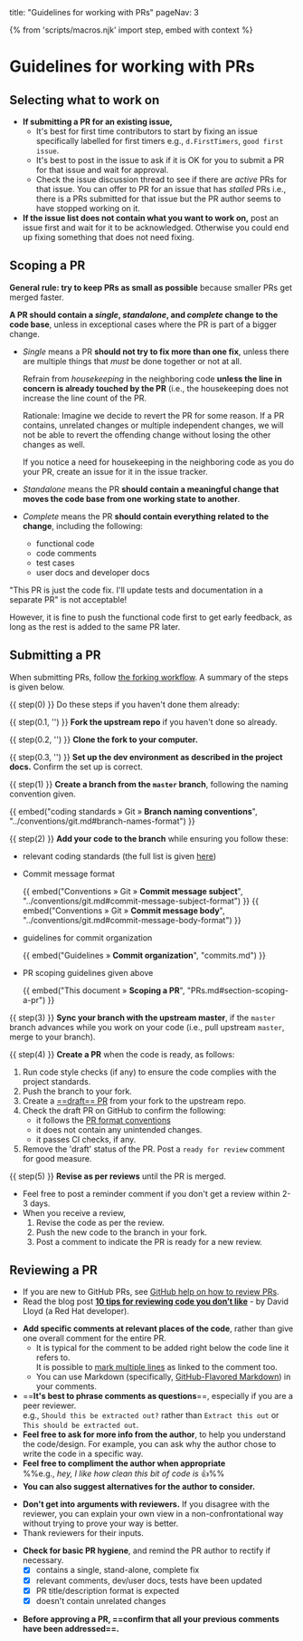 <frontmatter>
  title: "Guidelines for working with PRs"
  pageNav: 3
</frontmatter>

{% from 'scripts/macros.njk' import step, embed with context %}

# Guidelines for working with PRs

## Selecting what to work on

* **If submitting a PR for an existing issue,**
  * It's best for first time contributors to start by fixing an issue specifically labelled for first timers e.g., `d.FirstTimers`, `good first issue`.
  * It's best to post in the issue to ask if it is OK for you to submit a PR for that issue and wait for approval.
  * Check the issue discussion thread to see if there are <tooltip content="Some activity during last seven days">_active_</tooltip> PRs for that issue. You can offer to PR for an issue that has _stalled_ PRs i.e., there is a PRs submitted for that issue but the PR author seems to have stopped working on it.
* **If the issue list does not contain what you want to work on,** post an issue first and wait for it to be acknowledged. Otherwise you could end up fixing something that does not need fixing.

<!-- --------------------------------------------------------------------------------------------------------- -->

## Scoping a PR

<div id="section-scoping-a-pr">

**General rule: try to keep PRs as small as possible** because smaller PRs get merged faster.

**A PR should contain a _single_, _standalone_, and _complete_ change to the code base**, unless in exceptional cases where the PR is part of a bigger change.
* _Single_ means a PR **should not try to fix more than one fix**, unless there are multiple things that _must_ be done together or not at all.

  <box type="wrong" icon=":fas-exclamation-circle:" seamless>

  Refrain from <tooltip content="do minor improvements to the code e.g., fix typos">_housekeeping_</tooltip> in the neighboring code **unless the line in concern is already touched by the PR** (i.e., the housekeeping does not increase the line count of the PR.
  </box>
  <box type="info" seamless>

  Rationale: Imagine we decide to revert the PR for some reason. If a PR contains, unrelated changes or multiple independent changes, we will not be able to revert the offending change without losing the other changes as well.
  </box>
  <box type="tip" seamless>

  If you notice a need for housekeeping in the neighboring code as you do your PR, create an issue for it in the issue tracker.
  </box>

* _Standalone_ means the PR **should contain a meaningful change that moves the code base from one working state to another**.
* _Complete_ means the PR **should contain everything related to the change**, including the following:
  * functional code
  * code comments
  * test cases
  * user docs and developer docs

<box type="wrong" icon=":fas-exclamation-circle:" seamless class="ml-4">

"This PR is just the code fix. I'll update tests and documentation in a separate PR" is not acceptable!

However, it is fine to push the functional code first to get early feedback, as long as the rest is added to the same PR later.
</box>

</div>

<!-- --------------------------------------------------------------------------------------------------------- -->

## Submitting a PR

When submitting PRs, follow [the forking workflow](https://se-education.org/se-book/gitAndGithub/index.html#forking-workflow). A summary of the steps is given below.

{{ step(0) }} Do these steps if you haven't done them already:

<div class="indented-level2">

{{ step(0.1, '') }} **Fork the upstream repo** if you haven't done so already.

{{ step(0.2, '') }} **Clone the fork to your computer.**

{{ step(0.3, '') }} **Set up the dev environment as described in the project docs.** Confirm the set up is correct.
</div>

{{ step(1) }} **Create a branch from the `master` branch**, following the naming convention given.

  {{ embed("coding standards » Git » **Branch naming conventions**", "../conventions/git.md#branch-names-format") }}

{{ step(2) }} **Add your code to the branch** while ensuring you follow these:

* relevant coding standards (the full list is given [here](../index.html))
* Commit message format

  {{ embed("Conventions » Git » **Commit message subject**", "../conventions/git.md#commit-message-subject-format") }}
  {{ embed("Conventions » Git » **Commit message body**", "../conventions/git.md#commit-message-body-format") }}

* guidelines for commit organization

  {{ embed("Guidelines » **Commit organization**", "commits.md") }}

* PR scoping guidelines given above

  {{ embed("This document » **Scoping a PR**", "PRs.md#section-scoping-a-pr") }}


{{ step(3) }} **Sync your branch with the upstream master**, if the `master` branch advances while you work on your code (i.e., pull upstream `master`, merge to your branch).

{{ step(4) }} **Create a PR** when the code is ready, as follows:
   1. Run code style checks (if any) to ensure the code complies with the project standards.
   1. Push the branch to your fork.
   1. Create a [==draft== PR](https://help.github.com/en/github/collaborating-with-issues-and-pull-requests/creating-a-pull-request) from your fork to the upstream repo.
   1. Check the draft PR on GitHub to confirm the following:
      * it follows the [PR format conventions](../conventions/github.html)
      * it does not contain any unintended changes.
      * it passes <tooltip content="Continuous Integration (Travis, AppVeyor, GitHub Actions, etc.)">CI</tooltip> checks, if any.
   1. Remove the 'draft' status of the PR. Post a `ready for review` comment for good measure.

{{ step(5) }} **Revise as per reviews** until the PR is merged.
* Feel free to post a reminder comment if you don't get a review within 2-3 days.
* When you receive a review,
  1. Revise the code as per the review.
  1. Push the new code to the branch in your fork.
  1. Post a comment to indicate the PR is ready for a new review.

<!-- --------------------------------------------------------------------------------------------------------- -->

## Reviewing a PR


<panel type="info" header="**General guidelines for reviewers**" expanded>

<box type="info" icon=":fas-book-open:" seamless>

* If you are new to GitHub PRs, see [GitHub help on how to review PRs](https://help.github.com/en/articles/about-pull-request-reviews).
* Read the blog post [**10 tips for reviewing code you don’t like**](https://developers.redhat.com/blog/2019/07/08/10-tips-for-reviewing-code-you-dont-like/) - by David Lloyd (a Red Hat developer).

</box>


* **Add specific comments at relevant places of the code**, rather than give one overall comment for the entire PR.
  * It is typical for the comment to be added right below the code line it refers to.<br>
    It is possible to [mark multiple lines](https://twitter.com/natfriedman/status/1179097330097643521) as linked to the comment too.
  * You can use Markdown (specifically, [GitHub-Flavored Markdown](https://guides.github.com/features/mastering-markdown/)) in your comments.
* ==**It's best to phrase comments as questions**==, especially if you are a peer reviewer.<br>
  e.g., `Should this be extracted out?` rather than `Extract this out` or `This should be extracted out`.
* **Feel free to ask for more info from the author**, to help you understand the code/design. For example, you can ask why the author chose to write the code in a specific way.
* **Feel free to compliment the author when appropriate**<br>
  %%e.g., _hey, I like how clean this bit of code is_ :+1:%%
* **You can also suggest alternatives for the author to consider.**
</panel>

<panel type="info" header="**General guidelines for authors**" expanded>

* **Don't get into arguments with reviewers.** If you disagree with the reviewer, you can explain your own view in a non-confrontational way without trying to prove your way is better.
* Thank reviewers for their inputs.

</panel>
<p/>

* **Check for basic PR hygiene**, and remind the PR author to rectify if necessary.
  - [x] contains a single, stand-alone, complete fix
  - [x] relevant comments, dev/user docs, tests have been updated
  - [x] PR title/description format is expected
  - [x] doesn't contain unrelated changes
<p/>

* **Before approving a PR, ==confirm that all your previous comments have been addressed==.**